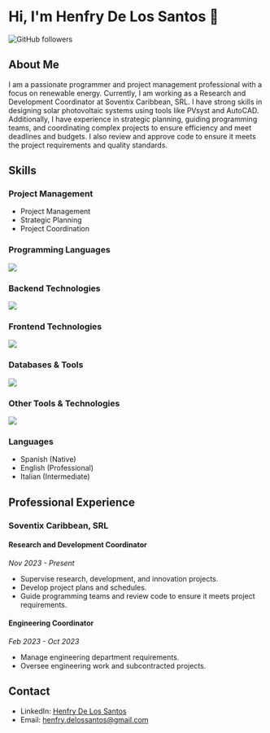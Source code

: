 # Hi, I'm Henfry De Los Santos 👋

![GitHub followers](https://img.shields.io/github/followers/henfrydls?style=social) 

## About Me

I am a passionate programmer and project management professional with a focus on renewable energy. Currently, I am working as a Research and Development Coordinator at Soventix Caribbean, SRL. I have strong skills in designing solar photovoltaic systems using tools like PVsyst and AutoCAD. Additionally, I have experience in strategic planning, guiding programming teams, and coordinating complex projects to ensure efficiency and meet deadlines and budgets. I also review and approve code to ensure it meets the project requirements and quality standards.

## Skills

### Project Management
- Project Management
- Strategic Planning
- Project Coordination

### Programming Languages
<p>
  <img src="https://skillicons.dev/icons?i=python,javascript" />
</p>

### Backend Technologies
<p>
  <img src="https://skillicons.dev/icons?i=django,aws,docker" />
</p>

### Frontend Technologies
<p>
  <img src="https://skillicons.dev/icons?i=html,css" />
</p>

### Databases & Tools
<p>
  <img src="https://skillicons.dev/icons?i=sql,postgresql" />
</p>

### Other Tools & Technologies
<p>
  <img src="https://skillicons.dev/icons?i=git,github,vscode,autocad" />
</p>

### Languages
- Spanish (Native)
- English (Professional)
- Italian (Intermediate)

## Professional Experience

### Soventix Caribbean, SRL
#### Research and Development Coordinator
*Nov 2023 - Present*
- Supervise research, development, and innovation projects.
- Develop project plans and schedules.
- Guide programming teams and review code to ensure it meets project requirements.

#### Engineering Coordinator
*Feb 2023 - Oct 2023*
- Manage engineering department requirements.
- Oversee engineering work and subcontracted projects.

## Contact

- LinkedIn: [Henfry De Los Santos](https://www.linkedin.com/in/henfrydelossantos)
- Email: [henfry.delossantos@gmail.com](mailto:henfry.delossantos@gmail.com)
